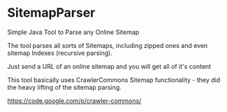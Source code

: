 SitemapParser
=============

Simple Java Tool to Parse any Online Sitemap

The tool parses all sorts of Sitemaps, including zipped ones and even sitemap Indexes (recursive parsing).

Just send a URL of an online sitemap and you will get all of it's content

This tool basically uses CrawlerCommons Sitemap functionality - they did the heavy lifting of the sitemap parsing.

https://code.google.com/p/crawler-commons/
